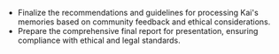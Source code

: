 - Finalize the recommendations and guidelines for processing Kai's memories based on community feedback and ethical considerations.
- Prepare the comprehensive final report for presentation, ensuring compliance with ethical and legal standards.